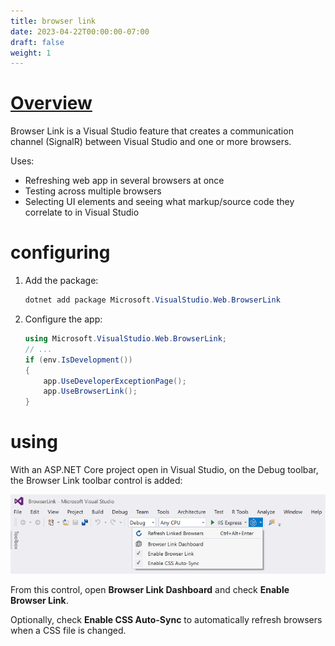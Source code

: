 ```yaml
---
title: browser link
date: 2023-04-22T00:00:00-07:00
draft: false
weight: 1
---
```


# [Overview](https://learn.microsoft.com/en-us/aspnet/core/client-side/using-browserlink?view=aspnetcore-7.0)  

Browser Link is a Visual Studio feature that creates a communication channel (SignalR) between Visual Studio and one or more browsers.

Uses:
* Refreshing web app in several browsers at once
* Testing across multiple browsers
* Selecting UI elements and seeing what markup/source code they correlate to in Visual Studio

# configuring
1. Add the package:
    ```powershell
    dotnet add package Microsoft.VisualStudio.Web.BrowserLink
    ```
2. Configure the app:
    ```cs
    using Microsoft.VisualStudio.Web.BrowserLink;
    // ...
    if (env.IsDevelopment()) 
    {
        app.UseDeveloperExceptionPage();
        app.UseBrowserLink();
    }
    ```

# using
With an ASP.NET Core project open in Visual Studio, on the Debug toolbar, the Browser Link toolbar control is added:  

![A screenshot of Visual Studio showing the Debug toolbar with the Browser Link control](./screenshot.png)

From this control, open **Browser Link Dashboard** and check **Enable Browser Link**.

Optionally, check **Enable CSS Auto-Sync** to automatically refresh browsers when a CSS file is changed.